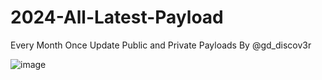 # 2024-All-Latest-Payload

Every Month Once Update Public and Private Payloads By @gd_discov3r

![image](https://github.com/gd-discov3r/2024-All-Latest-Payload/assets/65278849/52ec35d4-2f55-44f6-ba70-f733342d52e3)

